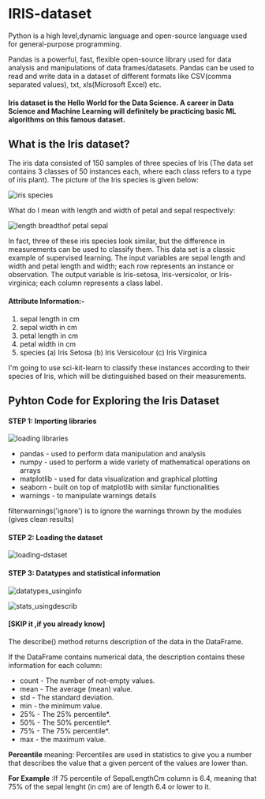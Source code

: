 # IRIS-dataset

Python is a high level,dynamic language and open-source language used for general-purpose programming.

Pandas is a powerful, fast, flexible open-source library used for data analysis and manipulations of data frames/datasets. Pandas can be used to read and write data in a dataset of different formats like CSV(comma separated values), txt, xls(Microsoft Excel) etc.

#### Iris dataset is the Hello World for the Data Science. A career in Data Science and Machine Learning will definitely be practicing basic ML algorithms on this famous dataset.


## What is the Iris dataset?

The iris data consisted of 150 samples of three species of Iris (The data set contains 3 classes of 50 instances each, where each class refers to a type of iris plant). The picture of the Iris species is given below:

![iris species](https://user-images.githubusercontent.com/69766918/231418457-fd1dcd96-b3d9-4686-a38c-4c1d798f07bc.jpg)

What do I mean with  length and width of petal and sepal respectively:

![length breadthof petal sepal](https://user-images.githubusercontent.com/69766918/231420487-dbcc469d-ee29-4398-ac66-224cd3323fa7.jpg)


In fact, three of these iris species look similar, but the difference in measurements can be used to classify them. This data set is a classic example of supervised learning. The input variables are sepal length and width and petal length and width; each row represents an instance or observation. The output variable is Iris-setosa, Iris-versicolor, or Iris-virginica; each column represents a class label.


#### Attribute Information:-

   1. sepal length in cm
   2. sepal width in cm
   3. petal length in cm
   4. petal width in cm
   5. species
      (a) Iris Setosa
      (b) Iris Versicolour
      (c) Iris Virginica

I'm going to use sci-kit-learn to classify these instances according to their species of Iris, which will be distinguished based on their measurements.

## Pyhton Code for Exploring the Iris Dataset

#### STEP 1: Importing libraries

  ![loading libraries](https://user-images.githubusercontent.com/69766918/231424716-28ab6abd-c864-407b-aa7a-7502364632b1.jpg)
  


   *  pandas - used to perform data manipulation and analysis
   *  numpy - used to perform a wide variety of mathematical operations on arrays
   *  matplotlib - used for data visualization and graphical plotting
   *  seaborn - built on top of matplotlib with similar functionalities
   *  warnings - to manipulate warnings details

filterwarnings('ignore') is to ignore the warnings thrown by the modules (gives clean results)

#### STEP 2: Loading the dataset

![loading-dstaset](https://user-images.githubusercontent.com/69766918/231426956-9a0c209c-dfd0-4d05-bcb2-86619f8cade4.jpg)

#### STEP 3: Datatypes and statistical information

![datatypes_usinginfo](https://user-images.githubusercontent.com/69766918/231433233-7e99fb00-230a-4ec8-9ec5-a14512e48a99.jpg)


![stats_usingdescrib](https://user-images.githubusercontent.com/69766918/231433843-65659706-0293-484f-9110-0601016a4b97.jpg)

#### [SKIP it ,if you already know]

The describe() method returns description of the data in the DataFrame.

If the DataFrame contains numerical data, the description contains these information for each column:

* count - The number of not-empty values.
* mean - The average (mean) value.
* std - The standard deviation.
* min - the minimum value.
* 25% - The 25% percentile*.
* 50% - The 50% percentile*.
* 75% - The 75% percentile*.
* max - the maximum value.

**Percentile**  meaning: Percentiles are used in statistics to give you a number that describes the value that a given percent of the values are lower than.

**For Example** :If 75 percentile of SepalLengthCm column is 6.4, meaning that 75% of the sepal lenght (in cm) are of length 6.4 or lower to it.



